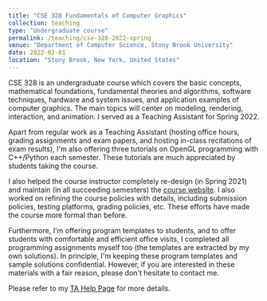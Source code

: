 ```yaml
---
title: "CSE 328 Fundamentals of Computer Graphics"
collection: teaching
type: "Undergraduate course"
permalink: /teaching/cse-328-2022-spring
venue: "Department of Computer Science, Stony Brook University"
date: 2022-02-01
location: "Stony Brook, New York, United States"
---
```


CSE 328 is an undergraduate course which covers the basic concepts, mathematical foundations, fundamental theories and algorithms, software techniques, hardware and system issues, and application examples of computer graphics. The main topics will center on modeling, rendering, interaction, and animation. I served as a Teaching Assistant for Spring 2022. 

Apart from regular work as a Teaching Assistant (hosting office hours, grading assignments and exam papers, and hosting in-class recitations of exam results), I'm also offering three tutorials on OpenGL programming with C++/Python each semester. These tutorials are much appreciated by students taking the course. 

I also helped the course instructor completely re-design (in Spring 2021) and maintain (in all succeeding semesters) the [course website](https://www3.cs.stonybrook.edu/~cse328/index.html). I also worked on refining the course policies with details, including submission policies, testing platforms, grading policies, etc. These efforts have made the course more formal than before. 

Furthermore, I'm offering program templates to students, and to offer students with comfortable and efficient office visits, I completed all programming assignments myself too (the templates are extracted by my own solutions). In principle, I'm keeping these program templates and sample solutions confidential. However, if you are interested in these materials with a fair reason, please don't hesitate to contact me. 

Please refer to my [TA Help Page](https://www3.cs.stonybrook.edu/~xihan1/courses/cse328/ta_help_page.html) for more details. 